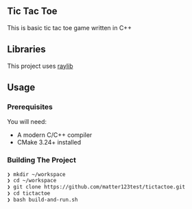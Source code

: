 ## Tic Tac Toe

This is basic tic tac toe game written in C++

## Libraries

This project uses [raylib](https://github.com/raysan5/raylib)

## Usage

### Prerequisites

You will need:

- A modern C/C++ compiler
- CMake 3.24+ installed

### Building The Project

```bash
❯ mkdir ~/workspace
❯ cd ~/workspace
❯ git clone https://github.com/matter123test/tictactoe.git
❯ cd tictactoe
❯ bash build-and-run.sh
```
